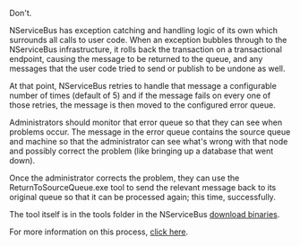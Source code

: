 <!--
title: "How to Handle Exceptions"
tags: 
-->

Don't.

NServiceBus has exception catching and handling logic of its own which surrounds all calls to user code. When an exception bubbles through to the NServiceBus infrastructure, it rolls back the transaction on a transactional endpoint, causing the message to be returned to the queue, and any messages that the user code tried to send or publish to be undone as well.

At that point, NServiceBus retries to handle that message a configurable number of times (default of 5) and if the message fails on every one of those retries, the message is then moved to the configured error queue.

Administrators should monitor that error queue so that they can see when problems occur. The message in the error queue contains the source queue and machine so that the administrator can see what's wrong with that node and possibly correct the problem (like bringing up a database that went down).

Once the administrator corrects the problem, they can use the ReturnToSourceQueue.exe tool to send the relevant message back to its original queue so that it can be processed again; this time, successfully.

The tool itself is in the tools folder in the NServiceBus [download binaries](downloads).

For more information on this process, [click here](transactions-message-processing.md).

